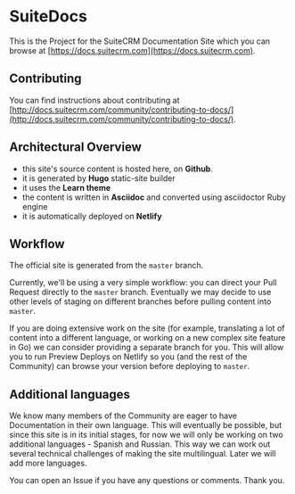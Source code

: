 # SuiteDocs

This is the Project for the SuiteCRM Documentation Site which you can browse at [https://docs.suitecrm.com](https://docs.suitecrm.com).

## Contributing

You can find instructions about contributing at [http://docs.suitecrm.com/community/contributing-to-docs/](http://docs.suitecrm.com/community/contributing-to-docs/).

## Architectural Overview

- this site's source content is hosted here, on **Github**.
- it is generated by **Hugo** static-site builder
- it uses the **Learn theme**
- the content is written in **Asciidoc** and converted using asciidoctor Ruby engine
- it is automatically deployed on **Netlify**

## Workflow

The official site is generated from the `master` branch.

Currently, we'll be using a very simple workflow: you can direct your Pull Request directly to the `master` branch. 
Eventually we may decide to use other levels of staging on different branches before pulling content into `master`.

If you are doing extensive work on the site (for example, translating a lot of content into a different language, 
or working on a new complex site feature in Go) we can consider providing a separate branch for you. 
This will allow you to run Preview Deploys on Netlify so you (and the rest of the Community) can browse your version 
before deploying to `master`.

## Additional languages

We know many members of the Community are eager to have Documentation in their own language. This will eventually 
be possible, but since this site is in its initial stages, for now we will only be working on two additional
languages - Spanish and Russian. This way we can work out several technical challenges of making the site multilingual. 
Later we will add more languages. 

You can open an Issue if you have any questions or comments. Thank you.




